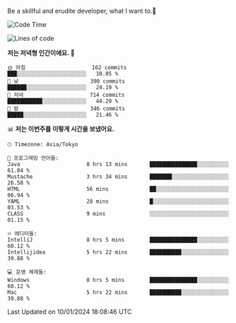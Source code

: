 Be a skillful and erudite developer, what I want to.👶

<!--START_SECTION:waka-->
![Code Time](http://img.shields.io/badge/Code%20Time-414%20hrs%2015%20mins-blue)

![Lines of code](https://img.shields.io/badge/%EC%A0%80%EB%8A%94%20%EC%97%AC%ED%83%9C%EA%B9%8C%EC%A7%80%20-755.3%20thousand%20%EC%A4%84%EC%9D%98%20%EC%BD%94%EB%93%9C%EB%A5%BC%20%EC%9E%91%EC%84%B1%ED%96%88%EC%96%B4%EC%9A%94.-blue)

**저는 저녁형 인간이에요. 🦉** 

```text
🌞 아침                     162 commits         ███░░░░░░░░░░░░░░░░░░░░░░   10.05 % 
🌆 낮　                     390 commits         ██████░░░░░░░░░░░░░░░░░░░   24.19 % 
🌃 저녁                     714 commits         ███████████░░░░░░░░░░░░░░   44.29 % 
🌙 밤　                     346 commits         █████░░░░░░░░░░░░░░░░░░░░   21.46 % 
```


📊 **저는 이번주를 이렇게 시간을 보냈어요.** 

```text
🕑︎ Timezone: Asia/Tokyo

💬 프로그래밍 언어들: 
Java                     8 hrs 13 mins       ███████████████░░░░░░░░░░   61.04 % 
Mustache                 3 hrs 34 mins       ███████░░░░░░░░░░░░░░░░░░   26.58 % 
HTML                     56 mins             ██░░░░░░░░░░░░░░░░░░░░░░░   06.94 % 
YAML                     28 mins             █░░░░░░░░░░░░░░░░░░░░░░░░   03.53 % 
CLASS                    9 mins              ░░░░░░░░░░░░░░░░░░░░░░░░░   01.15 % 

🔥 에디터들: 
IntelliJ                 8 hrs 5 mins        ███████████████░░░░░░░░░░   60.12 % 
Intellijidea             5 hrs 22 mins       ██████████░░░░░░░░░░░░░░░   39.88 % 

💻 운영 체제들: 
Windows                  8 hrs 5 mins        ███████████████░░░░░░░░░░   60.12 % 
Mac                      5 hrs 22 mins       ██████████░░░░░░░░░░░░░░░   39.88 % 
```


 Last Updated on 10/01/2024 18:08:46 UTC
<!--END_SECTION:waka-->
